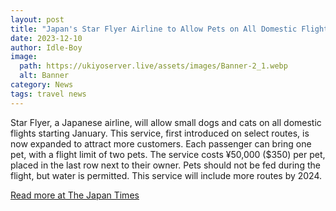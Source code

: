```yaml
---
layout: post
title: "Japan's Star Flyer Airline to Allow Pets on All Domestic Flights from January"
date: 2023-12-10
author: Idle-Boy
image:
  path: https://ukiyoserver.live/assets/images/Banner-2_1.webp
  alt: Banner
category: News
tags: travel news
---
```


Star Flyer, a Japanese airline, will allow small dogs and cats on all domestic flights starting January. This service, first introduced on select routes, is now expanded to attract more customers. Each passenger can bring one pet, with a flight limit of two pets. The service costs ¥50,000 ($350) per pet, placed in the last row next to their owner. Pets should not be fed during the flight, but water is permitted. This service will include more routes by 2024.

[Read more at The Japan Times](https://www.japantimes.co.jp/news/2023/12/10/japan/star-flyer-pets-all-domestic-flights/)
